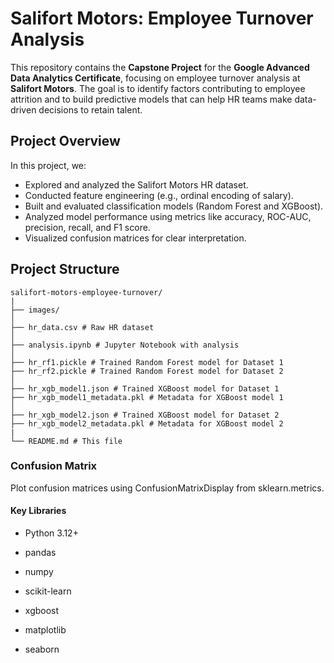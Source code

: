 # Salifort Motors: Employee Turnover Analysis

This repository contains the **Capstone Project** for the **Google Advanced Data Analytics Certificate**, focusing on employee turnover analysis at **Salifort Motors**. The goal is to identify factors contributing to employee attrition and to build predictive models that can help HR teams make data-driven decisions to retain talent.

## Project Overview

In this project, we:
- Explored and analyzed the Salifort Motors HR dataset.
- Conducted feature engineering (e.g., ordinal encoding of salary).
- Built and evaluated classification models (Random Forest and XGBoost).
- Analyzed model performance using metrics like accuracy, ROC-AUC, precision, recall, and F1 score.
- Visualized confusion matrices for clear interpretation.

## Project Structure

```
salifort-motors-employee-turnover/
|
├── images/
│
├── hr_data.csv # Raw HR dataset
│
├── analysis.ipynb # Jupyter Notebook with analysis
│
├── hr_rf1.pickle # Trained Random Forest model for Dataset 1
├── hr_rf2.pickle # Trained Random Forest model for Dataset 2
│
├── hr_xgb_model1.json # Trained XGBoost model for Dataset 1
├── hr_xgb_model1_metadata.pkl # Metadata for XGBoost model 1
│
├── hr_xgb_model2.json # Trained XGBoost model for Dataset 2
├── hr_xgb_model2_metadata.pkl # Metadata for XGBoost model 2
|
└── README.md # This file

```


### Confusion Matrix
Plot confusion matrices using ConfusionMatrixDisplay from sklearn.metrics.

#### Key Libraries
- Python 3.12+

- pandas

- numpy

- scikit-learn

- xgboost

- matplotlib

- seaborn